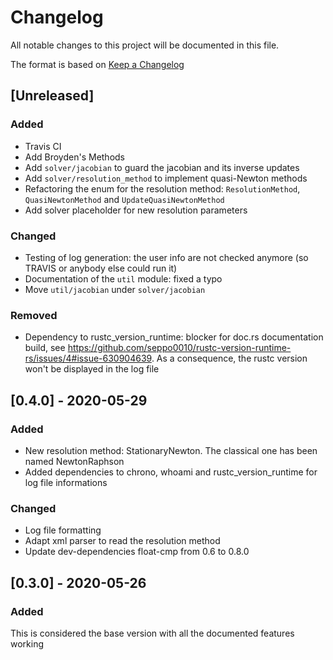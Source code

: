 # Changelog
All notable changes to this project will be documented in this file.

The format is based on [Keep a Changelog](http://keepachangelog.com/en/1.0.0/)

## [Unreleased]
### Added
- Travis CI
- Add Broyden's Methods
- Add `solver/jacobian` to guard the jacobian and its inverse updates
- Add `solver/resolution_method` to implement quasi-Newton methods
- Refactoring the enum for the resolution method: `ResolutionMethod`, `QuasiNewtonMethod` and `UpdateQuasiNewtonMethod`
- Add solver placeholder for new resolution parameters

### Changed
- Testing of log generation: the user info are not checked anymore (so TRAVIS or anybody else could run it)
- Documentation of the `util` module: fixed a typo
- Move `util/jacobian` under `solver/jacobian`

### Removed
- Dependency to rustc_version_runtime: blocker for doc.rs documentation build, see https://github.com/seppo0010/rustc-version-runtime-rs/issues/4#issue-630904639. As a consequence, the rustc version won't be displayed in the log file

## [0.4.0] - 2020-05-29
### Added
- New resolution method: StationaryNewton. The classical one has been named NewtonRaphson
- Added dependencies to chrono, whoami and rustc_version_runtime for log file informations

### Changed
- Log file formatting
- Adapt xml parser to read the resolution method
- Update dev-dependencies float-cmp from 0.6 to 0.8.0


## [0.3.0] - 2020-05-26
### Added
This is considered the base version with all the documented features working
